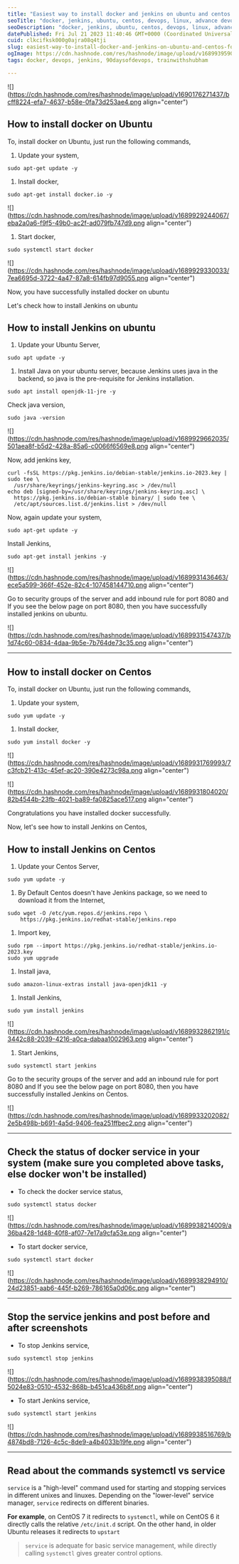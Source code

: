 ```yaml
---
title: "Easiest way to install docker and jenkins on ubuntu and centos for  DevOps"
seoTitle: "docker, jenkins, ubuntu, centos, devops, linux, advance devops"
seoDescription: "docker, jenkins, ubuntu, centos, devops, linux, advance devops"
datePublished: Fri Jul 21 2023 11:40:46 GMT+0000 (Coordinated Universal Time)
cuid: clkcifksk000g0ajra08q4tji
slug: easiest-way-to-install-docker-and-jenkins-on-ubuntu-and-centos-for-devops
ogImage: https://cdn.hashnode.com/res/hashnode/image/upload/v1689939590309/e4fdd53c-0519-444c-83f8-efc1df332dcd.jpeg
tags: docker, devops, jenkins, 90daysofdevops, trainwithshubham

---
```


![](https://cdn.hashnode.com/res/hashnode/image/upload/v1690176271437/bcff8224-efa7-4637-b58e-0fa73d253ae4.png align="center")

## How to install docker on Ubuntu

To, install docker on Ubuntu, just run the following commands,

1. Update your system,
    

```plaintext
sudo apt-get update -y
```

1. Install docker,
    

```plaintext
sudo apt-get install docker.io -y
```

![](https://cdn.hashnode.com/res/hashnode/image/upload/v1689929244067/eba2a0a6-f9f5-49b0-ac2f-ad079fb747d9.png align="center")

1. Start docker,
    

```plaintext
sudo systemctl start docker
```

![](https://cdn.hashnode.com/res/hashnode/image/upload/v1689929330033/7ea6695d-3722-4a47-87a8-614fb97d9055.png align="center")

Now, you have successfully installed docker on ubuntu

Let's check how to install Jenkins on ubuntu

## How to install Jenkins on ubuntu

1. Update your Ubuntu Server,
    

```plaintext
sudo apt update -y
```

1. Install Java on your ubuntu server, because Jenkins uses java in the backend, so java is the pre-requisite for Jenkins installation.
    

```plaintext
sudo apt install openjdk-11-jre -y
```

Check java version,

```plaintext
sudo java -version
```

![](https://cdn.hashnode.com/res/hashnode/image/upload/v1689929662035/501aea8f-b5d2-428a-85a6-c0066f6569e8.png align="center")

Now, add jenkins key,

```plaintext
curl -fsSL https://pkg.jenkins.io/debian-stable/jenkins.io-2023.key | sudo tee \
  /usr/share/keyrings/jenkins-keyring.asc > /dev/null
echo deb [signed-by=/usr/share/keyrings/jenkins-keyring.asc] \
  https://pkg.jenkins.io/debian-stable binary/ | sudo tee \
  /etc/apt/sources.list.d/jenkins.list > /dev/null
```

Now, again update your system,

```plaintext
sudo apt-get update -y
```

Install Jenkins,

```plaintext
sudo apt-get install jenkins -y
```

![](https://cdn.hashnode.com/res/hashnode/image/upload/v1689931436463/ece5a599-366f-452e-82c4-107458144710.png align="center")

Go to security groups of the server and add inbound rule for port 8080 and If you see the below page on port 8080, then you have successfully installed jenkins on ubuntu.

![](https://cdn.hashnode.com/res/hashnode/image/upload/v1689931547437/b1d74c60-0834-4daa-9b5e-7b764de73c35.png align="center")

---

## How to install docker on Centos

To, install docker on Ubuntu, just run the following commands,

1. Update your system,
    

```plaintext
sudo yum update -y
```

1. Install docker,
    

```plaintext
sudo yum install docker -y
```

![](https://cdn.hashnode.com/res/hashnode/image/upload/v1689931769993/7c3fcb21-413c-45ef-ac20-390e4273c98a.png align="center")

![](https://cdn.hashnode.com/res/hashnode/image/upload/v1689931804020/82b4544b-23fb-4021-ba89-fa0825ace517.png align="center")

Congratulations you have installed docker successfully.

Now, let's see how to install Jenkins on Centos,

## How to install Jenkins on Centos

1. Update your Centos Server,
    

```plaintext
sudo yum update -y
```

1. By Default Centos doesn't have Jenkins package, so we need to download it from the Internet,
    

```plaintext
sudo wget -O /etc/yum.repos.d/jenkins.repo \
    https://pkg.jenkins.io/redhat-stable/jenkins.repo
```

1. Import key,
    

```plaintext
sudo rpm --import https://pkg.jenkins.io/redhat-stable/jenkins.io-2023.key
sudo yum upgrade
```

1. Install java,
    

```plaintext
sudo amazon-linux-extras install java-openjdk11 -y
```

1. Install Jenkins,
    

```plaintext
sudo yum install jenkins
```

![](https://cdn.hashnode.com/res/hashnode/image/upload/v1689932862191/c3442c88-2039-4216-a0ca-dabaa1002963.png align="center")

1. Start Jenkins,
    

```plaintext
sudo systemctl start jenkins
```

Go to the security groups of the server and add an inbound rule for port 8080 and If you see the below page on port 8080, then you have successfully installed Jenkins on Centos.

![](https://cdn.hashnode.com/res/hashnode/image/upload/v1689933202082/2e5b498b-b691-4a5d-9406-fea251ffbec2.png align="center")

---

## Check the status of docker service in your system (make sure you completed above tasks, else docker won't be installed)

* To check the docker service status,
    

```plaintext
sudo systemctl status docker
```

![](https://cdn.hashnode.com/res/hashnode/image/upload/v1689938214009/a36ba428-1d48-40f8-af07-7e17a9cfa53e.png align="center")

* To start docker service,
    

```plaintext
sudo systemctl start docker
```

![](https://cdn.hashnode.com/res/hashnode/image/upload/v1689938294910/24d23851-aab6-445f-b269-786165a0d06c.png align="center")

---

## Stop the service jenkins and post before and after screenshots

* To stop Jenkins service,
    

```plaintext
sudo systemctl stop jenkins
```

![](https://cdn.hashnode.com/res/hashnode/image/upload/v1689938395088/f5024e83-0510-4532-868b-b451ca436b8f.png align="center")

* To start Jenkins service,
    

```plaintext
sudo systemctl start jenkins
```

![](https://cdn.hashnode.com/res/hashnode/image/upload/v1689938516769/b4874bd8-7126-4c5c-8de9-a4b4033b19fe.png align="center")

---

## Read about the commands systemctl vs service

`service` is a "high-level" command used for starting and stopping services in different unixes and linuxes. Depending on the "lower-level" service manager, `service` redirects on different binaries.

**For example**, on CentOS 7 it redirects to `systemctl`, while on CentOS 6 it directly calls the relative `/etc/init.d` script. On the other hand, in older Ubuntu releases it redirects to `upstart`

> `service` is adequate for basic service management, while directly calling `systemctl` gives greater control options.